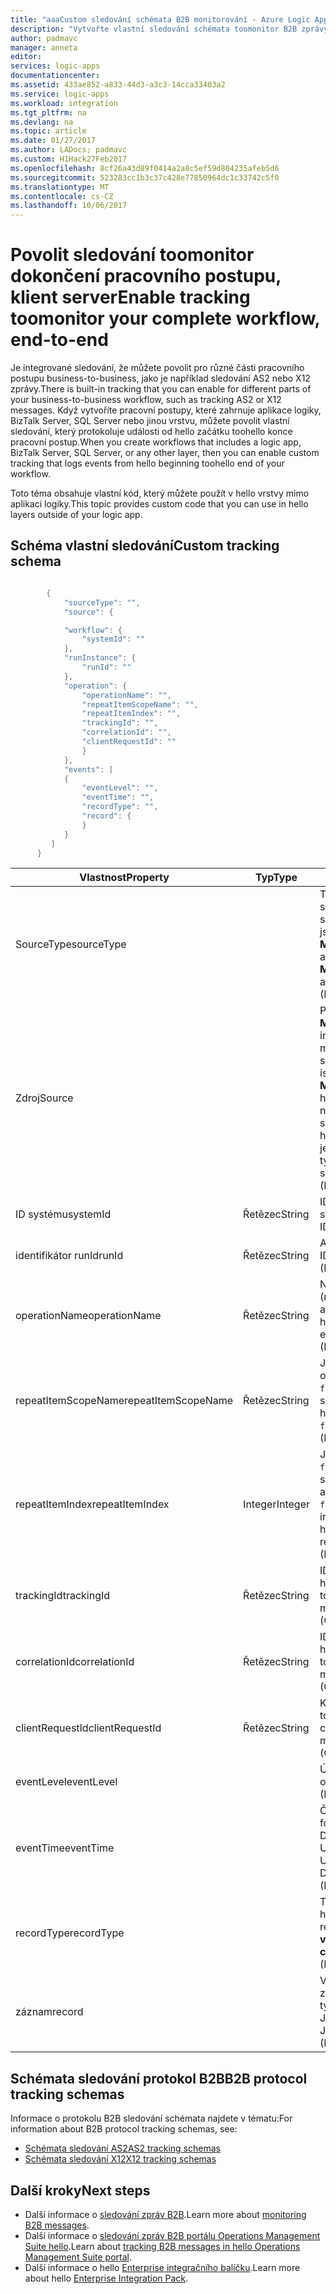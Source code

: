 ```yaml
---
title: "aaaCustom sledování schémata B2B monitorování - Azure Logic Apps | Microsoft Docs"
description: "Vytvořte vlastní sledování schémata toomonitor B2B zprávy z transakce ve vašem účtu integrace Azure."
author: padmavc
manager: anneta
editor: 
services: logic-apps
documentationcenter: 
ms.assetid: 433ae852-a833-44d3-a3c3-14cca33403a2
ms.service: logic-apps
ms.workload: integration
ms.tgt_pltfrm: na
ms.devlang: na
ms.topic: article
ms.date: 01/27/2017
ms.author: LADocs; padmavc
ms.custom: H1Hack27Feb2017
ms.openlocfilehash: 8cf26a43d89f0414a2a8c5ef59d804235afeb5d6
ms.sourcegitcommit: 523283cc1b3c37c428e77850964dc1c33742c5f0
ms.translationtype: MT
ms.contentlocale: cs-CZ
ms.lasthandoff: 10/06/2017
---
```

# <a name="enable-tracking-toomonitor-your-complete-workflow-end-to-end"></a><span data-ttu-id="888dd-103">Povolit sledování toomonitor dokončení pracovního postupu, klient server</span><span class="sxs-lookup"><span data-stu-id="888dd-103">Enable tracking toomonitor your complete workflow, end-to-end</span></span>
<span data-ttu-id="888dd-104">Je integrované sledování, že můžete povolit pro různé části pracovního postupu business-to-business, jako je například sledování AS2 nebo X12 zprávy.</span><span class="sxs-lookup"><span data-stu-id="888dd-104">There is built-in tracking that you can enable for different parts of your business-to-business workflow, such as tracking AS2 or X12 messages.</span></span> <span data-ttu-id="888dd-105">Když vytvoříte pracovní postupy, které zahrnuje aplikace logiky, BizTalk Server, SQL Server nebo jinou vrstvu, můžete povolit vlastní sledování, který protokoluje události od hello začátku toohello konce pracovní postup.</span><span class="sxs-lookup"><span data-stu-id="888dd-105">When you create workflows that includes a logic app, BizTalk Server, SQL Server, or any other layer, then you can enable custom tracking that logs events from hello beginning toohello end of your workflow.</span></span> 

<span data-ttu-id="888dd-106">Toto téma obsahuje vlastní kód, který můžete použít v hello vrstvy mimo aplikaci logiky.</span><span class="sxs-lookup"><span data-stu-id="888dd-106">This topic provides custom code that you can use in hello layers outside of your logic app.</span></span> 

## <a name="custom-tracking-schema"></a><span data-ttu-id="888dd-107">Schéma vlastní sledování</span><span class="sxs-lookup"><span data-stu-id="888dd-107">Custom tracking schema</span></span>
````java

        {
            "sourceType": "",
            "source": {

            "workflow": {
                "systemId": ""
            },
            "runInstance": {
                "runId": ""
            },
            "operation": {
                "operationName": "",
                "repeatItemScopeName": "",
                "repeatItemIndex": "",
                "trackingId": "",
                "correlationId": "",
                "clientRequestId": ""
                }
            },
            "events": [
            {
                "eventLevel": "",
                "eventTime": "",
                "recordType": "",
                "record": {                
                }
            }
         ]
      }

````

| <span data-ttu-id="888dd-108">Vlastnost</span><span class="sxs-lookup"><span data-stu-id="888dd-108">Property</span></span> | <span data-ttu-id="888dd-109">Typ</span><span class="sxs-lookup"><span data-stu-id="888dd-109">Type</span></span> | <span data-ttu-id="888dd-110">Popis</span><span class="sxs-lookup"><span data-stu-id="888dd-110">Description</span></span> |
| --- | --- | --- |
| <span data-ttu-id="888dd-111">SourceType</span><span class="sxs-lookup"><span data-stu-id="888dd-111">sourceType</span></span> |   | <span data-ttu-id="888dd-112">Typ zdroje hello spustit.</span><span class="sxs-lookup"><span data-stu-id="888dd-112">Type of hello run source.</span></span> <span data-ttu-id="888dd-113">Povolené hodnoty jsou **Microsoft.Logic/workflows** a **vlastní**.</span><span class="sxs-lookup"><span data-stu-id="888dd-113">Allowed values are **Microsoft.Logic/workflows** and **custom**.</span></span> <span data-ttu-id="888dd-114">(Povinné)</span><span class="sxs-lookup"><span data-stu-id="888dd-114">(Mandatory)</span></span> |
| <span data-ttu-id="888dd-115">Zdroj</span><span class="sxs-lookup"><span data-stu-id="888dd-115">Source</span></span> |   | <span data-ttu-id="888dd-116">Pokud je typ zdroje hello **Microsoft.Logic/workflows**, informace o zdroji hello musí toofollow toto schéma.</span><span class="sxs-lookup"><span data-stu-id="888dd-116">If hello source type is **Microsoft.Logic/workflows**, hello source information needs toofollow this schema.</span></span> <span data-ttu-id="888dd-117">Pokud je typ zdroje hello **vlastní**, schéma hello je JToken.</span><span class="sxs-lookup"><span data-stu-id="888dd-117">If hello source type is **custom**, hello schema is a JToken.</span></span> <span data-ttu-id="888dd-118">(Povinné)</span><span class="sxs-lookup"><span data-stu-id="888dd-118">(Mandatory)</span></span> |
| <span data-ttu-id="888dd-119">ID systému</span><span class="sxs-lookup"><span data-stu-id="888dd-119">systemId</span></span> | <span data-ttu-id="888dd-120">Řetězec</span><span class="sxs-lookup"><span data-stu-id="888dd-120">String</span></span> | <span data-ttu-id="888dd-121">ID logiku aplikace systému.</span><span class="sxs-lookup"><span data-stu-id="888dd-121">Logic app system ID.</span></span> <span data-ttu-id="888dd-122">(Povinné)</span><span class="sxs-lookup"><span data-stu-id="888dd-122">(Mandatory)</span></span> |
| <span data-ttu-id="888dd-123">identifikátor runId</span><span class="sxs-lookup"><span data-stu-id="888dd-123">runId</span></span> | <span data-ttu-id="888dd-124">Řetězec</span><span class="sxs-lookup"><span data-stu-id="888dd-124">String</span></span> | <span data-ttu-id="888dd-125">Aplikace logiky spustit ID.</span><span class="sxs-lookup"><span data-stu-id="888dd-125">Logic app run ID.</span></span> <span data-ttu-id="888dd-126">(Povinné)</span><span class="sxs-lookup"><span data-stu-id="888dd-126">(Mandatory)</span></span> |
| <span data-ttu-id="888dd-127">operationName</span><span class="sxs-lookup"><span data-stu-id="888dd-127">operationName</span></span> | <span data-ttu-id="888dd-128">Řetězec</span><span class="sxs-lookup"><span data-stu-id="888dd-128">String</span></span> | <span data-ttu-id="888dd-129">Název hello operace (například akce nebo aktivační událost).</span><span class="sxs-lookup"><span data-stu-id="888dd-129">Name of hello operation (for example, action or trigger).</span></span> <span data-ttu-id="888dd-130">(Povinné)</span><span class="sxs-lookup"><span data-stu-id="888dd-130">(Mandatory)</span></span> |
| <span data-ttu-id="888dd-131">repeatItemScopeName</span><span class="sxs-lookup"><span data-stu-id="888dd-131">repeatItemScopeName</span></span> | <span data-ttu-id="888dd-132">Řetězec</span><span class="sxs-lookup"><span data-stu-id="888dd-132">String</span></span> | <span data-ttu-id="888dd-133">Je-li akce hello je uvnitř opakujte název položky `foreach` / `until` smyčky.</span><span class="sxs-lookup"><span data-stu-id="888dd-133">Repeat item name if hello action is inside a `foreach`/`until` loop.</span></span> <span data-ttu-id="888dd-134">(Povinné)</span><span class="sxs-lookup"><span data-stu-id="888dd-134">(Mandatory)</span></span> |
| <span data-ttu-id="888dd-135">repeatItemIndex</span><span class="sxs-lookup"><span data-stu-id="888dd-135">repeatItemIndex</span></span> | <span data-ttu-id="888dd-136">Integer</span><span class="sxs-lookup"><span data-stu-id="888dd-136">Integer</span></span> | <span data-ttu-id="888dd-137">Jestli je akce hello uvnitř `foreach` / `until` smyčky.</span><span class="sxs-lookup"><span data-stu-id="888dd-137">Whether hello action is inside a `foreach`/`until` loop.</span></span> <span data-ttu-id="888dd-138">Určuje index opakovaných položky hello.</span><span class="sxs-lookup"><span data-stu-id="888dd-138">Indicates hello repeated item index.</span></span> <span data-ttu-id="888dd-139">(Povinné)</span><span class="sxs-lookup"><span data-stu-id="888dd-139">(Mandatory)</span></span> |
| <span data-ttu-id="888dd-140">trackingId</span><span class="sxs-lookup"><span data-stu-id="888dd-140">trackingId</span></span> | <span data-ttu-id="888dd-141">Řetězec</span><span class="sxs-lookup"><span data-stu-id="888dd-141">String</span></span> | <span data-ttu-id="888dd-142">ID sledování toocorrelate hello zprávy.</span><span class="sxs-lookup"><span data-stu-id="888dd-142">Tracking ID, toocorrelate hello messages.</span></span> <span data-ttu-id="888dd-143">(Volitelné)</span><span class="sxs-lookup"><span data-stu-id="888dd-143">(Optional)</span></span> |
| <span data-ttu-id="888dd-144">correlationId</span><span class="sxs-lookup"><span data-stu-id="888dd-144">correlationId</span></span> | <span data-ttu-id="888dd-145">Řetězec</span><span class="sxs-lookup"><span data-stu-id="888dd-145">String</span></span> | <span data-ttu-id="888dd-146">ID korelace, toocorrelate hello zprávy.</span><span class="sxs-lookup"><span data-stu-id="888dd-146">Correlation ID, toocorrelate hello messages.</span></span> <span data-ttu-id="888dd-147">(Volitelné)</span><span class="sxs-lookup"><span data-stu-id="888dd-147">(Optional)</span></span> |
| <span data-ttu-id="888dd-148">clientRequestId</span><span class="sxs-lookup"><span data-stu-id="888dd-148">clientRequestId</span></span> | <span data-ttu-id="888dd-149">Řetězec</span><span class="sxs-lookup"><span data-stu-id="888dd-149">String</span></span> | <span data-ttu-id="888dd-150">Klient jej můžete naplnit toocorrelate zprávy.</span><span class="sxs-lookup"><span data-stu-id="888dd-150">Client can populate it toocorrelate messages.</span></span> <span data-ttu-id="888dd-151">(Volitelné)</span><span class="sxs-lookup"><span data-stu-id="888dd-151">(Optional)</span></span> |
| <span data-ttu-id="888dd-152">eventLevel</span><span class="sxs-lookup"><span data-stu-id="888dd-152">eventLevel</span></span> |   | <span data-ttu-id="888dd-153">Úroveň události hello.</span><span class="sxs-lookup"><span data-stu-id="888dd-153">Level of hello event.</span></span> <span data-ttu-id="888dd-154">(Povinné)</span><span class="sxs-lookup"><span data-stu-id="888dd-154">(Mandatory)</span></span> |
| <span data-ttu-id="888dd-155">eventTime</span><span class="sxs-lookup"><span data-stu-id="888dd-155">eventTime</span></span> |   | <span data-ttu-id="888dd-156">Čas události hello ve formátu RRRR-MM-DDTHH:MM:SS.00000Z UTC.</span><span class="sxs-lookup"><span data-stu-id="888dd-156">Time of hello event, in UTC format YYYY-MM-DDTHH:MM:SS.00000Z.</span></span> <span data-ttu-id="888dd-157">(Povinné)</span><span class="sxs-lookup"><span data-stu-id="888dd-157">(Mandatory)</span></span> |
| <span data-ttu-id="888dd-158">recordType</span><span class="sxs-lookup"><span data-stu-id="888dd-158">recordType</span></span> |   | <span data-ttu-id="888dd-159">Typ záznamu sledovat hello.</span><span class="sxs-lookup"><span data-stu-id="888dd-159">Type of hello track record.</span></span> <span data-ttu-id="888dd-160">Povolená hodnota je **vlastní**.</span><span class="sxs-lookup"><span data-stu-id="888dd-160">Allowed value is **custom**.</span></span> <span data-ttu-id="888dd-161">(Povinné)</span><span class="sxs-lookup"><span data-stu-id="888dd-161">(Mandatory)</span></span> |
| <span data-ttu-id="888dd-162">záznam</span><span class="sxs-lookup"><span data-stu-id="888dd-162">record</span></span> |   | <span data-ttu-id="888dd-163">Vlastní typ záznamu.</span><span class="sxs-lookup"><span data-stu-id="888dd-163">Custom record type.</span></span> <span data-ttu-id="888dd-164">Povolený formát je JToken.</span><span class="sxs-lookup"><span data-stu-id="888dd-164">Allowed format is JToken.</span></span> <span data-ttu-id="888dd-165">(Povinné)</span><span class="sxs-lookup"><span data-stu-id="888dd-165">(Mandatory)</span></span> |

## <a name="b2b-protocol-tracking-schemas"></a><span data-ttu-id="888dd-166">Schémata sledování protokol B2B</span><span class="sxs-lookup"><span data-stu-id="888dd-166">B2B protocol tracking schemas</span></span>
<span data-ttu-id="888dd-167">Informace o protokolu B2B sledování schémata najdete v tématu:</span><span class="sxs-lookup"><span data-stu-id="888dd-167">For information about B2B protocol tracking schemas, see:</span></span>
* [<span data-ttu-id="888dd-168">Schémata sledování AS2</span><span class="sxs-lookup"><span data-stu-id="888dd-168">AS2 tracking schemas</span></span>](../logic-apps/logic-apps-track-integration-account-as2-tracking-schemas.md)   
* [<span data-ttu-id="888dd-169">Schémata sledování X12</span><span class="sxs-lookup"><span data-stu-id="888dd-169">X12 tracking schemas</span></span>](logic-apps-track-integration-account-x12-tracking-schema.md)

## <a name="next-steps"></a><span data-ttu-id="888dd-170">Další kroky</span><span class="sxs-lookup"><span data-stu-id="888dd-170">Next steps</span></span>
* <span data-ttu-id="888dd-171">Další informace o [sledování zpráv B2B](logic-apps-monitor-b2b-message.md).</span><span class="sxs-lookup"><span data-stu-id="888dd-171">Learn more about [monitoring B2B messages](logic-apps-monitor-b2b-message.md).</span></span>   
* <span data-ttu-id="888dd-172">Další informace o [sledování zpráv B2B portálu Operations Management Suite hello](../logic-apps/logic-apps-track-b2b-messages-omsportal.md).</span><span class="sxs-lookup"><span data-stu-id="888dd-172">Learn about [tracking B2B messages in hello Operations Management Suite portal](../logic-apps/logic-apps-track-b2b-messages-omsportal.md).</span></span>
* <span data-ttu-id="888dd-173">Další informace o hello [Enterprise integračního balíčku](../logic-apps/logic-apps-enterprise-integration-overview.md).</span><span class="sxs-lookup"><span data-stu-id="888dd-173">Learn more about hello [Enterprise Integration Pack](../logic-apps/logic-apps-enterprise-integration-overview.md).</span></span>
